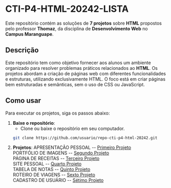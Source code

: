 # CTI-P4-HTML-20242-LISTA

Este repositório contém as soluções de **7 projetos** sobre **HTML** propostos pelo professor **Thomaz**, da disciplina de **Desenvolvimento Web** no **Campus Maranguape**.

## Descrição

Este repositório tem como objetivo fornecer aos alunos um ambiente organizado para resolver problemas práticos relacionados ao **HTML**. Os projetos abordam a criação de páginas web com diferentes funcionalidades e estruturas, utilizando exclusivamente HTML. O foco está em criar páginas bem estruturadas e semânticas, sem o uso de CSS ou JavaScript.

## Como usar

Para executar os projetos, siga os passos abaixo:

1. **Baixe o repositório**:
   - Clone ou baixe o repositório em seu computador.
   ```bash
   git clone https://github.com/usuario/repo-cti-p4-html-20242.git

2. **Projetos**:
   APRESENTAÇÃO PESSOAL
   -- [Primeiro Projeto](projeto1)<br>
   PORTFÓLIO DE IMAGENS
   -- [Segundo Projeto](projeto2)<br>
   PÁGINA DE RECEITAS
   -- [Terceiro Projeto](projeto3)<br>
   SITE PESSOAL
   -- [Quarto Projeto](projeto4)<br>
   TABELA DE NOTAS
   -- [Quinto Projeto](projeto5)<br>
   ROTEIRO DE VIAGENS
   -- [Sexto Projeto](projeto6)<br>
   CADASTRO DE USUÁRIO
   -- [Sétimo Projeto](projeto7)<br>
   
